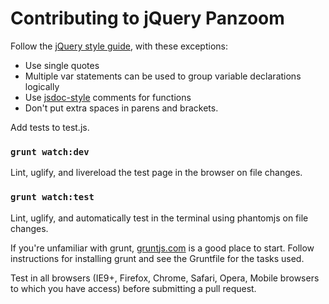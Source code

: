 # Contributing to jQuery Panzoom

Follow the [jQuery style guide](http://contribute.jquery.org/style-guide/js/), with these exceptions:

- Use single quotes
- Multiple var statements can be used to group variable declarations logically
- Use [jsdoc-style](http://usejsdoc.org/#JSDoc3_Tag_Dictionary) comments for functions
- Don't put extra spaces in parens and brackets.

Add tests to test.js.

### `grunt watch:dev`

Lint, uglify, and livereload the test page in the browser on file changes.

### `grunt watch:test`

Lint, uglify, and automatically test in the terminal using phantomjs on file changes.

If you're unfamiliar with grunt, [gruntjs.com](http://gruntjs.com/) is a good place to start. Follow instructions for installing grunt and see the Gruntfile for the tasks used.

Test in all browsers (IE9+, Firefox, Chrome, Safari, Opera, Mobile browsers to which you have access) before submitting a pull request.
